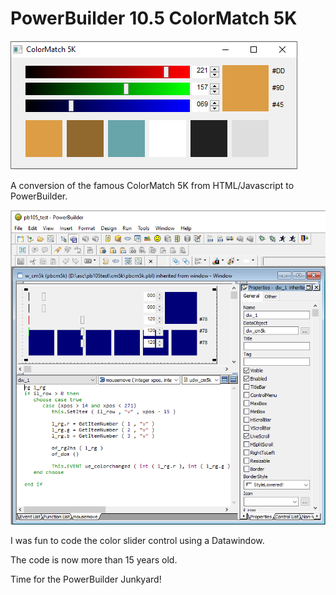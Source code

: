 
# PowerBuilder 10.5 ColorMatch 5K

![alt text](PB105_Colormatch5k.png "PB 10.5 ColorMatch 5k Window")

A conversion of the famous ColorMatch 5K from HTML/Javascript to PowerBuilder.


![alt text](PB105_Window_Painter_Colormatch5k.png "PB 10.5 ColorMatch 5k in he PowerBuilder IDE using the Window Painter")

I was fun to code the color slider control using a Datawindow.

The code is now more than 15 years old. 

Time for the PowerBuilder Junkyard!

